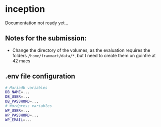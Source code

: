 # inception

Documentation not ready yet...

## Notes for the submission:

- Change the directory of the volumes, as the evaluation requires the folders `/home/franmart/data/*`, but I need to create them on goinfre at 42 macs

## .env file configuration

```bash
# Mariadb variables
DB_NAME=...
DB_USER=...
DB_PASSWORD=...
# Wordpress variables
WP_USER=...
WP_PASSWORD=...
WP_EMAIL=...
```
